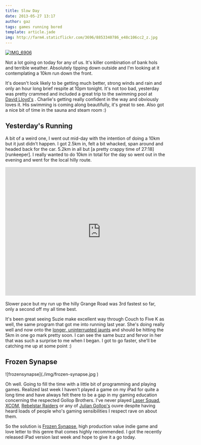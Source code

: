 ```yaml
---
title: Slow Day
date: 2013-05-27 13:17
author: gaz
tags: games running bored
template: article.jade
img: http://farm4.staticflickr.com/3696/8853340786_e48c106cc2_z.jpg
---
```


[david-lloyd]: http://www.davidlloyd.co.uk/home/clubs/dundee
[runkeeeper]: http://runkeeper.com/user/gazliddon/activity/185988810?&tripIdBase36=32qdvu
[xcom]: http://en.wikipedia.org/wiki/X-COM:_UFO_Defense
[rebelstar]: http://en.wikipedia.org/wiki/Rebelstar
[lasersquad]: http://en.wikipedia.org/wiki/Laser_Squad
[xcom]: http://en.wikipedia.org/wiki/X-COM:_UFO_Defense
[jgollop]: http://en.wikipedia.org/wiki/Julian_Gollop
[rabbit-runkeeper]: http://runkeeper.com/user/soozytroozy/activity/186183616?&tripIdBase36=32uk74
[frozen-synapse]: http://www.frozensynapse.com/

<div class='middle'>
<a href="http://www.flickr.com/photos/gyratory/8853340786/" title="IMG_6906 by Gyratory, on Flickr"><img src="http://farm4.staticflickr.com/3696/8853340786_e48c106cc2_z.jpg" width="640" height="437" alt="IMG_6906"></a>
</div>

Not a lot going on today for any of us. It's killer combination of bank hols and terrible weather. Absolutely tipping down outside and I'm looking at it contemplating a 10km run down the front.

It's doesn't look likely to be getting much better, strong winds and rain and only an hour long brief respite at 10pm tonight. It's not too bad, yesterday was pretty crammed and included a great trip to the swimming pool at [David Lloyd's][david-lloyd] 
. Charlie's getting really confident in the way and obviously loves it. His swimming is coming along beautifully, it's great to see. Also got a nice bit of time in the sauna and steam room :)

## Yesterday's Running
A bit of a weird one, I went out mid-day with the intention of doing a 10km but it just didn't happen. I got 2.5km in, felt a bit whacked, span around and headed back for the car. 5.2km in all but [a pretty crappy time of 27:18][runkeeper]. I really wanted to do 10km in total for the day so went out in the evening and went for the local hilly route.

<iframe height='405' width='600' frameborder='0' allowtransparency='true' scrolling='no' src='http://app.strava.com/activities/56415219/embed/10dc23e6ba85c2197325096301489c159e4a309d'></iframe>

Slower pace but my run up the hilly Grange Road was 3rd fastest so far, only a second off my all time best.

It's been great seeing Suzie make excellent way through Couch to Five K as well, the same program that got me into running last year. She's doing really well and now onto the [longer, uninterrupted jaunts][rabbit-runkeeper] and should be hitting the 5km in one go mark pretty soon. I can see the same buzz and fervor in her that was such a surprise to me when I began. I got to go faster, she'll be catching me up at some point :)

## Frozen Synapse

<div class='middle'>
![frozensynapse](./img/frozen-synapse.jpg ) 
</div>

Oh well. Going to fill the time with a little bit of programming and playing games. Realized last week I haven't played a game on my iPad for quite a long time and have always felt there to be a gap in my gaming education concerning the respected Gollop Brothers. I've never played [Laser Squad][lasersquad], [XCOM][xcom], [Rebelstar Raiders][rebelstar] or any of [Julian Gollop's][jgollop] ouvre despite having heard loads of people who's gaming sensibilities I respect rave on about them.

So the solution is [Frozen Synapse][frozen-synapse], high production value indie game and love letter to this genre that comes highly recommended. I got the recently released iPad version last week and hope to give it a go today.

